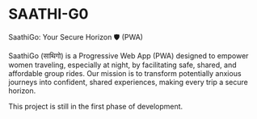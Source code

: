 # SAATHI-G0
SaathiGo: Your Secure Horizon 🛡️ (PWA)

SaathiGo (साथिगो) is a Progressive Web App (PWA) designed to empower women traveling, especially at night, by facilitating safe, shared, and affordable group rides. Our mission is to transform potentially anxious journeys into confident, shared experiences, making every trip a secure horizon.

This project is still in the first phase of development.

